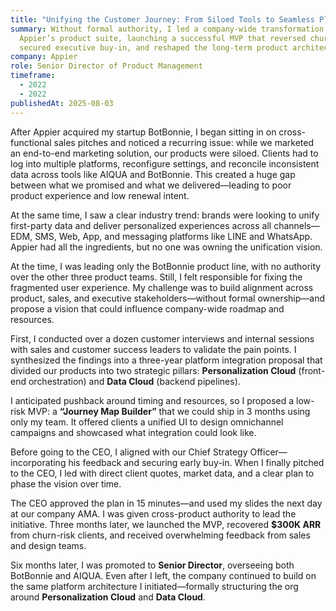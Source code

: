 ```yaml
---
title: "Unifying the Customer Journey: From Siloed Tools to Seamless Platform"
summary: Without formal authority, I led a company-wide transformation to unify
  Appier’s product suite, launching a successful MVP that reversed churn,
  secured executive buy-in, and reshaped the long-term product architecture.
company: Appier
role: Senior Director of Product Management
timeframe:
  - 2022
  - 2022
publishedAt: 2025-08-03
---
```

After Appier acquired my startup BotBonnie, I began sitting in on cross-functional sales pitches and noticed a recurring issue: while we marketed an end-to-end marketing solution, our products were siloed. Clients had to log into multiple platforms, reconfigure settings, and reconcile inconsistent data across tools like AIQUA and BotBonnie. This created a huge gap between what we promised and what we delivered—leading to poor product experience and low renewal intent.

At the same time, I saw a clear industry trend: brands were looking to unify first-party data and deliver personalized experiences across all channels—EDM, SMS, Web, App, and messaging platforms like LINE and WhatsApp. Appier had all the ingredients, but no one was owning the unification vision.

At the time, I was leading only the BotBonnie product line, with no authority over the other three product teams. Still, I felt responsible for fixing the fragmented user experience. My challenge was to build alignment across product, sales, and executive stakeholders—without formal ownership—and propose a vision that could influence company-wide roadmap and resources.

First, I conducted over a dozen customer interviews and internal sessions with sales and customer success leaders to validate the pain points. I synthesized the findings into a three-year platform integration proposal that divided our products into two strategic pillars: **Personalization Cloud** (front-end orchestration) and **Data Cloud** (backend pipelines).

I anticipated pushback around timing and resources, so I proposed a low-risk MVP: a **“Journey Map Builder”** that we could ship in 3 months using only my team. It offered clients a unified UI to design omnichannel campaigns and showcased what integration could look like.

Before going to the CEO, I aligned with our Chief Strategy Officer—incorporating his feedback and securing early buy-in. When I finally pitched to the CEO, I led with direct client quotes, market data, and a clear plan to phase the vision over time.

The CEO approved the plan in 15 minutes—and used my slides the next day at our company AMA. I was given cross-product authority to lead the initiative. Three months later, we launched the MVP, recovered **$300K ARR** from churn-risk clients, and received overwhelming feedback from sales and design teams.

Six months later, I was promoted to **Senior Director**, overseeing both BotBonnie and AIQUA. Even after I left, the company continued to build on the same platform architecture I initiated—formally structuring the org around **Personalization Cloud** and **Data Cloud**.
